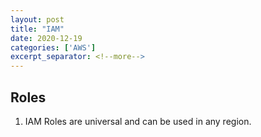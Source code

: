 ```yaml
---
layout: post
title: "IAM"
date: 2020-12-19
categories: ['AWS']
excerpt_separator: <!--more-->
---
```



## Roles

1. IAM Roles are universal and can be used in any region.
